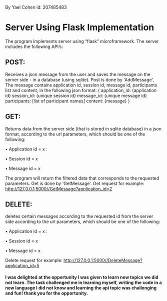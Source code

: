 By Yael Cohen
id: 207485483‏

# Server Using Flask Implementation

The program implements server using “flask” microframework.
The server includes the following API’s:

## POST:
Receives a json message from the user and saves the message on the server side - in a database (using sqlite). Post is done by 'AddMessage', The message contains application id, session id, message id, participants list and content, in the following json format: 
{
        application_id: {application id}
        session_id: {unique session id}
        message_id: {unique message id}
        participants: [list of participant names]
        content: {message}
} 
## GET:
Returns data from the server side (that is stored in sqlite database) in a json format, according to the url parameters, which should be one of the following: 

•	Application id = x : 

•	Session id = x

•	Message id = x

The program will return the filtered data that corresponds to the requested parameters. Get is done by 'GetMessage'.
Get request for example: http://127.0.0.1:5000//GetMessage?application_id=2

## DELETE:
deletes certain messages according to the requested id from the server side according to the url parameters, which should be one of the following: 

•	Application id = x : 

•	Session id = x

•	Message id = x

Delete request for example: http://127.0.0.1:5000//DeleteMessage?application_id=5

#### I was delighted at the opportunity I was given to learn new topics we did not learn. The task challenged me in learning myself, writing the code in a new language I did not know and learning the api topic was challenging and fun! thank you for the opportunity.

